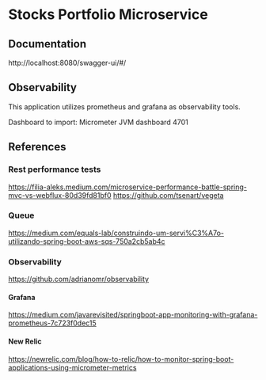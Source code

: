 # Stocks Portfolio Microservice

## Documentation

http://localhost:8080/swagger-ui/#/

## Observability

This application utilizes prometheus and grafana as observability tools.

Dashboard to import: Micrometer JVM dashboard 4701

## References

### Rest performance tests

https://filia-aleks.medium.com/microservice-performance-battle-spring-mvc-vs-webflux-80d39fd81bf0
https://github.com/tsenart/vegeta

### Queue

https://medium.com/equals-lab/construindo-um-servi%C3%A7o-utilizando-spring-boot-aws-sqs-750a2cb5ab4c

### Observability

https://github.com/adrianomr/observability

#### Grafana

https://medium.com/javarevisited/springboot-app-monitoring-with-grafana-prometheus-7c723f0dec15

#### New Relic

https://newrelic.com/blog/how-to-relic/how-to-monitor-spring-boot-applications-using-micrometer-metrics